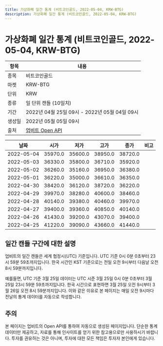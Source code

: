 ```yaml
---
title: 가상화폐 일간 통계 (비트코인골드, 2022-05-04, KRW-BTG)
description: 가상화폐 일간 통계 (비트코인골드, 2022-05-04, KRW-BTG)
---
```



가상화폐 일간 통계 (비트코인골드, 2022-05-04, KRW-BTG)
===

|항목|내용|
|--|--|
|종목|비트코인골드|
|마켓|KRW-BTG|
|단위|KRW|
|종류|일 단위 캔들 (10일치)|
|기간|2022년 04월 25일 09시 - 2022년 05월 04일 09시|
|생성일|2022년 05월 05일 09시|
|출처|[업비트 Open API](https://docs.upbit.com)|


|날짜|시가|저가|고가|종가|비고|
|--|--|--|--|--|--|
|2022-05-04|35970.0|35600.0|38950.0|38720.0|    |
|2022-05-03|36330.0|35800.0|36710.0|35920.0|    |
|2022-05-02|36260.0|35160.0|36950.0|36380.0|    |
|2022-05-01|36220.0|35000.0|36610.0|36350.0|    |
|2022-04-30|38420.0|36120.0|38720.0|36220.0|    |
|2022-04-29|39970.0|38280.0|40600.0|38460.0|    |
|2022-04-28|40140.0|39380.0|40460.0|39970.0|    |
|2022-04-27|39400.0|39360.0|40850.0|40140.0|    |
|2022-04-26|41430.0|39200.0|43070.0|39400.0|    |
|2022-04-25|41220.0|39090.0|43660.0|41440.0|    |


일간 캔들 구간에 대한 설명
---


업비트의 일간 캔들은 세계 협정시(UTC) 기준입니다. 
UTC 기준 0시 0분 0초부터 23시 59분 59초까지입니다. 
한국 시간인 KST 기준으로는 전일 오전 9시부터 다음날 오전 8시 59분까지입니다. 


예를들면, UTC 기준 3월 25일 데이터는 UTC 시준 3월 25일 0시 0분 0초부터 3월 25일 23시 59분 59초까지입니다. 
한국 시간으로 표현하면 3월 25일 오전 9시부터 3월 26일 오전 8시 59분까지입니다. 
이와 같은 이유로 본 페이지는 매일 오전 9시마다 전날의 통계 데이터를 자동으로 작성합니다. 


주의
---


본 페이지는 업비트의 Open API를 통하여 자동으로 생성된 페이지입니다. 
단순한 통계 데이터만 제공하고, 자료를 통해 인사이트를 얻기 위한 참고용으로만 사용하시기 바랍니다. 
투자를 권유하는 것은 아니며, 투자에 대한 모든 책임은 투자자 본인에게 있습니다. 
